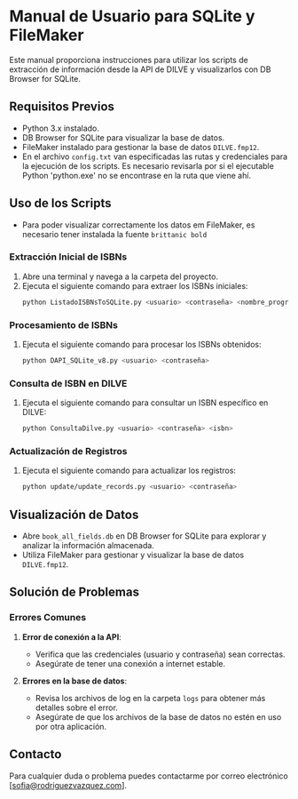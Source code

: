 # Manual de Usuario para SQLite y FileMaker

Este manual proporciona instrucciones para utilizar los scripts de extracción de información desde la API de DILVE y visualizarlos con DB Browser for SQLite.

## Requisitos Previos

- Python 3.x instalado.
- DB Browser for SQLite para visualizar la base de datos.
- FileMaker instalado para gestionar la base de datos `DILVE.fmp12`.
- En el archivo `config.txt` van especificadas las rutas y credenciales para la ejecución de los scripts. Es necesario revisarla por si el ejecutable Python 'python.exe' no se encontrase en la ruta que viene ahí.
## Uso de los Scripts
- Para poder visualizar correctamente los datos em FileMaker, es necesario tener instalada la fuente `brittanic bold`

### Extracción Inicial de ISBNs

1. Abre una terminal y navega a la carpeta del proyecto.
2. Ejecuta el siguiente comando para extraer los ISBNs iniciales:
    ```sh
    python ListadoISBNsToSQLite.py <usuario> <contraseña> <nombre_programa>
    ```

### Procesamiento de ISBNs

1. Ejecuta el siguiente comando para procesar los ISBNs obtenidos:
    ```sh
    python DAPI_SQLite_v8.py <usuario> <contraseña>
    ```

### Consulta de ISBN en DILVE

1. Ejecuta el siguiente comando para consultar un ISBN específico en DILVE:
    ```sh
    python ConsultaDilve.py <usuario> <contraseña> <isbn>
    ```

### Actualización de Registros

1. Ejecuta el siguiente comando para actualizar los registros:
    ```sh
    python update/update_records.py <usuario> <contraseña>
    ```

## Visualización de Datos

- Abre `book_all_fields.db` en DB Browser for SQLite para explorar y analizar la información almacenada.
- Utiliza FileMaker para gestionar y visualizar la base de datos `DILVE.fmp12`.

## Solución de Problemas

### Errores Comunes

1. **Error de conexión a la API**:
    - Verifica que las credenciales (usuario y contraseña) sean correctas.
    - Asegúrate de tener una conexión a internet estable.

2. **Errores en la base de datos**:
    - Revisa los archivos de log en la carpeta `logs` para obtener más detalles sobre el error.
    - Asegúrate de que los archivos de la base de datos no estén en uso por otra aplicación.

## Contacto

Para cualquier duda o problema puedes contactarme por correo electrónico [sofia@rodriguezvazquez.com].
